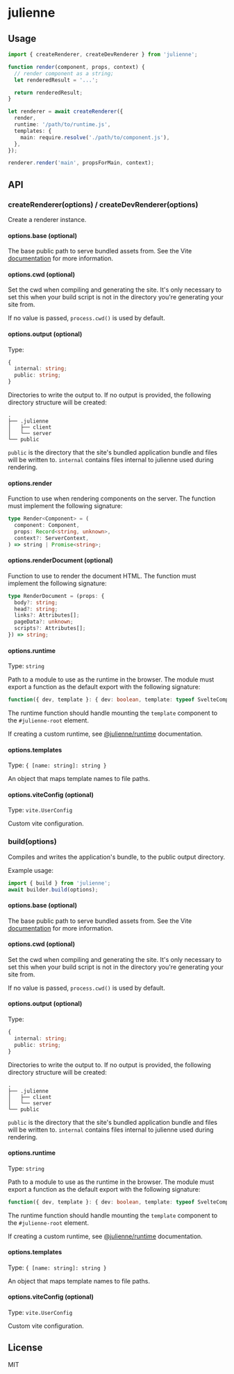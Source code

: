 # julienne

## Usage

```typescript
import { createRenderer, createDevRenderer } from 'julienne';

function render(component, props, context) {
  // render component as a string;
  let renderedResult = '...';

  return renderedResult;
}

let renderer = await createRenderer({
  render,
  runtime: '/path/to/runtime.js',
  templates: {
    main: require.resolve('./path/to/component.js'),
  },
});

renderer.render('main', propsForMain, context);
```

## API

### createRenderer(options) / createDevRenderer(options)

Create a renderer instance.

#### options.base (optional)

The base public path to serve bundled assets from. See the Vite
[documentation](https://vitejs.dev/config/#base) for more information.

#### options.cwd (optional)

Set the cwd when compiling and generating the site. It's only necessary to set
this when your build script is not in the directory you're generating your site
from.

If no value is passed, `process.cwd()` is used by default.

#### options.output (optional)

Type:

```typescript
{
  internal: string;
  public: string;
}
```

Directories to write the output to. If no output is provided, the following
directory structure will be created:

```
.
├── .julienne
│   ├── client
│   └── server
└── public
```

`public` is the directory that the site's bundled application bundle and files
will be written to. `internal` contains files internal to julienne used during
rendering.

#### options.render

Function to use when rendering components on the server. The function must
implement the following signature:

```typescript
type Render<Component> = (
  component: Component,
  props: Record<string, unknown>,
  context?: ServerContext,
) => string | Promise<string>;
```

#### options.renderDocument (optional)

Function to use to render the document HTML. The function must implement the
following signature:

```typescript
type RenderDocument = (props: {
  body?: string;
  head?: string;
  links?: Attributes[];
  pageData?: unknown;
  scripts?: Attributes[];
}) => string;
```

#### options.runtime

Type: `string`

Path to a module to use as the runtime in the browser. The module must export a
function as the default export with the following signature:

```typescript
function({ dev, template }: { dev: boolean, template: typeof SvelteComponent }): void | Promise<void>;
```

The runtime function should handle mounting the `template` component to the
`#julienne-root` element.

If creating a custom runtime, see [@julienne/runtime](../runtime) documentation.

#### options.templates

Type: `{ [name: string]: string }`

An object that maps template names to file paths.

#### options.viteConfig (optional)

Type: `vite.UserConfig`

Custom vite configuration.

### build(options)

Compiles and writes the application's bundle, to the public output directory.

Example usage:

```typescript
import { build } from 'julienne';
await builder.build(options);
```

#### options.base (optional)

The base public path to serve bundled assets from. See the Vite
[documentation](https://vitejs.dev/config/#base) for more information.

#### options.cwd (optional)

Set the cwd when compiling and generating the site. It's only necessary to set
this when your build script is not in the directory you're generating your site
from.

If no value is passed, `process.cwd()` is used by default.

#### options.output (optional)

Type:

```typescript
{
  internal: string;
  public: string;
}
```

Directories to write the output to. If no output is provided, the following
directory structure will be created:

```
.
├── .julienne
│   ├── client
│   └── server
└── public
```

`public` is the directory that the site's bundled application bundle and files
will be written to. `internal` contains files internal to julienne used during
rendering.

#### options.runtime

Type: `string`

Path to a module to use as the runtime in the browser. The module must export a
function as the default export with the following signature:

```typescript
function({ dev, template }: { dev: boolean, template: typeof SvelteComponent }): void | Promise<void>;
```

The runtime function should handle mounting the `template` component to the
`#julienne-root` element.

If creating a custom runtime, see [@julienne/runtime](../runtime) documentation.

#### options.templates

Type: `{ [name: string]: string }`

An object that maps template names to file paths.

#### options.viteConfig (optional)

Type: `vite.UserConfig`

Custom vite configuration.

## License

MIT
